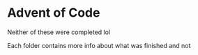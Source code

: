 # Advent of Code

Neither of these were completed lol

Each folder contains more info about what was finished and not
